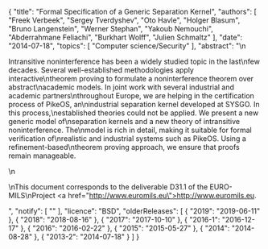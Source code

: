 {
    "title": "Formal Specification of a Generic Separation Kernel",
    "authors": [
        "Freek Verbeek",
        "Sergey Tverdyshev",
        "Oto Havle",
        "Holger Blasum",
        "Bruno Langenstein",
        "Werner Stephan",
        "Yakoub Nemouchi",
        "Abderrahmane Feliachi",
        "Burkhart Wolff",
        "Julien Schmaltz"
    ],
    "date": "2014-07-18",
    "topics": [
        "Computer science/Security"
    ],
    "abstract": "\n<p>Intransitive noninterference has been a widely studied topic in the last\nfew decades. Several well-established methodologies apply interactive\ntheorem proving to formulate a noninterference theorem over abstract\nacademic models. In joint work with several industrial and academic partners\nthroughout Europe, we are helping in the certification process of PikeOS, an\nindustrial separation kernel developed at SYSGO. In this process,\nestablished theories could not be applied. We present a new generic model of\nseparation kernels and a new theory of intransitive noninterference. The\nmodel is rich in detail, making it suitable for formal verification of\nrealistic and industrial systems such as PikeOS. Using a refinement-based\ntheorem proving approach, we ensure that proofs remain manageable.</p>\n<p>\nThis document corresponds to the deliverable D31.1 of the EURO-MILS\nProject <a href=\"http://www.euromils.eu\">http://www.euromils.eu</a>.</p>",
    "notify": [
        ""
    ],
    "licence": "BSD",
    "olderReleases": [
        {
            "2019": "2019-06-11"
        },
        {
            "2018": "2018-08-16"
        },
        {
            "2017": "2017-10-10"
        },
        {
            "2016-1": "2016-12-17"
        },
        {
            "2016": "2016-02-22"
        },
        {
            "2015": "2015-05-27"
        },
        {
            "2014": "2014-08-28"
        },
        {
            "2013-2": "2014-07-18"
        }
    ]
}